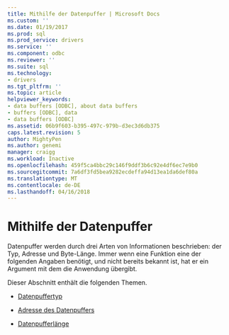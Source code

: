 ```yaml
---
title: Mithilfe der Datenpuffer | Microsoft Docs
ms.custom: ''
ms.date: 01/19/2017
ms.prod: sql
ms.prod_service: drivers
ms.service: ''
ms.component: odbc
ms.reviewer: ''
ms.suite: sql
ms.technology:
- drivers
ms.tgt_pltfrm: ''
ms.topic: article
helpviewer_keywords:
- data buffers [ODBC], about data buffers
- buffers [ODBC], data
- data buffers [ODBC]
ms.assetid: 06b9f603-b395-497c-979b-d3ec3d6db375
caps.latest.revision: 5
author: MightyPen
ms.author: genemi
manager: craigg
ms.workload: Inactive
ms.openlocfilehash: 459f5ca4bbc29c146f9ddf3b6c92e4df6ec7e9b0
ms.sourcegitcommit: 7a6df3fd5bea9282ecdeffa94d13ea1da6def80a
ms.translationtype: MT
ms.contentlocale: de-DE
ms.lasthandoff: 04/16/2018
---
```

# <a name="using-data-buffers"></a>Mithilfe der Datenpuffer
Datenpuffer werden durch drei Arten von Informationen beschrieben: der Typ, Adresse und Byte-Länge. Immer wenn eine Funktion eine der folgenden Angaben benötigt, und nicht bereits bekannt ist, hat er ein Argument mit dem die Anwendung übergibt.  
  
 Dieser Abschnitt enthält die folgenden Themen.  
  
-   [Datenpuffertyp](../../../odbc/reference/develop-app/data-buffer-type.md)  
  
-   [Adresse des Datenpuffers](../../../odbc/reference/develop-app/data-buffer-address.md)  
  
-   [Datenpufferlänge](../../../odbc/reference/develop-app/data-buffer-length.md)
